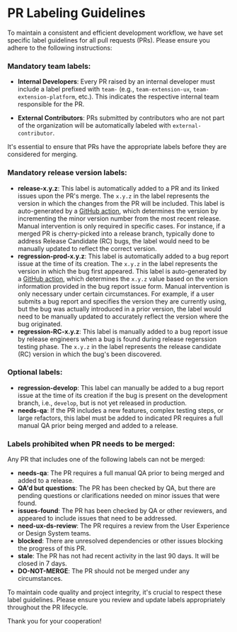 # PR Labeling Guidelines

To maintain a consistent and efficient development workflow, we have set specific label guidelines for all pull requests (PRs). Please ensure you adhere to the following instructions:

### Mandatory team labels:

- **Internal Developers**: Every PR raised by an internal developer must include a label prefixed with `team-` (e.g., `team-extension-ux`, `team-extension-platform`, etc.). This indicates the respective internal team responsible for the PR.

- **External Contributors**: PRs submitted by contributors who are not part of the organization will be automatically labeled with `external-contributor`.

It's essential to ensure that PRs have the appropriate labels before they are considered for merging.

### Mandatory release version labels:

- **release-x.y.z**: This label is automatically added to a PR and its linked issues upon the PR's merge. The `x.y.z` in the label represents the version in which the changes from the PR will be included. This label is auto-generated by a [GitHub action](../workflows/add-release-label.yml), which determines the version by incrementing the minor version number from the most recent release. Manual intervention is only required in specific cases. For instance, if a merged PR is cherry-picked into a release branch, typically done to address Release Candidate (RC) bugs, the label would need to be manually updated to reflect the correct version.
- **regression-prod-x.y.z**: This label is automatically added to a bug report issue at the time of its creation. The `x.y.z` in the label represents the version in which the bug first appeared. This label is auto-generated by a [GitHub action](../workflows/check-template-and-add-labels.yml), which determines the `x.y.z` value based on the version information provided in the bug report issue form. Manual intervention is only necessary under certain circumstances. For example, if a user submits a bug report and specifies the version they are currently using, but the bug was actually introduced in a prior version, the label would need to be manually updated to accurately reflect the version where the bug originated.
- **regression-RC-x.y.z**: This label is manually added to a bug report issue by release engineers when a bug is found during release regerssion testing phase. The `x.y.z` in the label represents the release candidate (RC) version in which the bug's been discovered.

### Optional labels:

- **regression-develop**: This label can manually be added to a bug report issue at the time of its creation if the bug is present on the development branch, i.e., `develop`, but is not yet released in production.
- **needs-qa**: If the PR includes a new features, complex testing steps, or large refactors, this label must be added to indicated PR requires a full manual QA prior being merged and added to a release.

### Labels prohibited when PR needs to be merged:

Any PR that includes one of the following labels can not be merged:

- **needs-qa**: The PR requires a full manual QA prior to being merged and added to a release.
- **QA'd but questions**: The PR has been checked by QA, but there are pending questions or clarifications needed on minor issues that were found.
- **issues-found**: The PR has been checked by QA or other reviewers, and appeared to include issues that need to be addressed.
- **need-ux-ds-review**: The PR requires a review from the User Experience or Design System teams.
- **blocked**: There are unresolved dependencies or other issues blocking the progress of this PR.
- **stale**: The PR has not had recent activity in the last 90 days. It will be closed in 7 days.
- **DO-NOT-MERGE**: The PR should not be merged under any circumstances.

To maintain code quality and project integrity, it's crucial to respect these label guidelines. Please ensure you review and update labels appropriately throughout the PR lifecycle.

Thank you for your cooperation!
